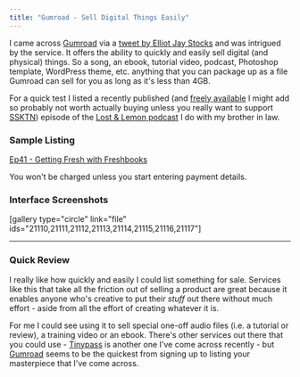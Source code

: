 ```yaml
---
title: "Gumroad - Sell Digital Things Easily"
---
```

<p>I came across <a href="https://gumroad.com">Gumroad</a> via a <a href="https://twitter.com/elliotjaystocks/status/289326331672526848">tweet by Elliot Jay Stocks</a> and was intrigued by the service. It offers the ability to quickly and easily sell digital (and physical) things. So a song, an ebook, tutorial video, podcast, Photoshop template, WordPress theme, etc. anything that you can package up as a file Gumroad can sell for you as long as it's less than 4GB.</p>
<p>For a quick test I listed a recently published (and <a href="http://www.ssktn.com/podcasts/lostandlemon/041-lost-lemon-getting-fresh-with-freshbooks/">freely available</a> I might add so probably not worth actually buying unless you really want to support <a href="http://ssktn.com">SSKTN</a>) episode of the <a href="http://www.ssktn.com/shows/lostandlemon/">Lost &amp; Lemon podcast</a> I do with my brother in law.</p>
<h3>Sample Listing</h3>
<p><a href="http://gum.co/sHka">Ep41 - Getting Fresh with Freshbooks</a><script type="text/javascript" src="https://gumroad.com/js/gumroad.js"></script></p>
<p>You won't be charged unless you start entering payment details.</p>
<h3>Interface Screenshots</h3>
<p>[gallery type="circle" link="file" ids="21110,21111,21112,21113,21114,21115,21116,21117"]</p>
<hr>
<h3>Quick Review</h3>
<p>I really like how quickly and easily I could list something for sale. Services like this that take all the friction out of selling a product are great because it enables anyone who's creative to put their <em>stuff</em> out there without much effort - aside from all the effort of creating whatever it is.</p>
<p>For me I could see using it to sell special one-off audio files (i.e. a tutorial or review), a training video or an ebook. There's other services out there that you could use - <a href="http://www.tinypass.com">Tinypass</a> is another one I've come across recently - but <a href="https://gumroad.com">Gumroad</a> seems to be the quickest from signing up to listing your masterpiece that I've come across.</p>
